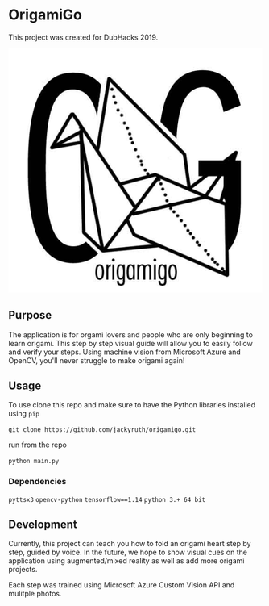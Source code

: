 # OrigamiGo

This project was created for DubHacks 2019.

![Logo](logo.jpg)


## Purpose
The application is for orgami lovers and people who are only beginning to learn origami. This step by step visual guide will allow you to easily follow and verify your steps. Using machine vision from Microsoft Azure and OpenCV, you'll never struggle to make origami again!

## Usage
To use clone this repo and make sure to have the Python libraries installed using `pip`

`git clone https://github.com/jackyruth/origamigo.git`

run from the repo

`python main.py`

### Dependencies
`pyttsx3`
`opencv-python`
`tensorflow==1.14`
`python 3.+ 64 bit`


## Development
Currently, this project can teach you how to fold an origami heart step by step, guided by voice. In the future, we hope to show visual cues on the application using augmented/mixed reality as well as add more origami projects. 

Each step was trained using Microsoft Azure Custom Vision API and mulitple photos. 